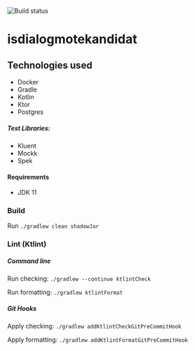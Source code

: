 ![Build status](https://github.com/navikt/isdialogmotekandidat/workflows/main/badge.svg?branch=master)

# isdialogmotekandidat

## Technologies used

* Docker
* Gradle
* Kotlin
* Ktor
* Postgres

##### Test Libraries:

* Kluent
* Mockk
* Spek

#### Requirements

* JDK 11

### Build

Run `./gradlew clean shadowJar`

### Lint (Ktlint)
##### Command line
Run checking: `./gradlew --continue ktlintCheck`

Run formatting: `./gradlew ktlintFormat`
##### Git Hooks
Apply checking: `./gradlew addKtlintCheckGitPreCommitHook`

Apply formatting: `./gradlew addKtlintFormatGitPreCommitHook`
